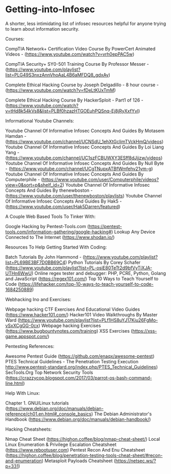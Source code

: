 # Getting-into-Infosec
A shorter, less intimidating list of infosec resources helpful for anyone trying to learn about information security.


Courses:


  CompTIA Network+ Certification Video Course By PowerCert Animated Videos - (https://www.youtube.com/watch?v=vrh0epPAC5w)
  
  CompTIA Security+ SY0-501 Training Course By Professor Messer - (https://www.youtube.com/playlist?list=PLG49S3nxzAnnVhoAaL4B6aMFDQ8_gdxAy)
  
  Complete Ethical Hacking Course by Joseph Delgadillo - 8 hour course - (https://www.youtube.com/watch?v=fDeLtKUxTmM)
  
  Complete Ethical Hacking Course By HackerSploit - Part1 of 126 - (https://www.youtube.com/watch?v=tHd8k54kVs8&list=PLBf0hzazHTGOEuhPQSnq-Ej8jRyXxfYvl)


Informational Youtube Channels:

  Youtube Channel Of Informative Infosec Concepts And Guides By Motasem Hamdan - (https://www.youtube.com/channel/UCNSdU_1ehXtGclimTVckHmQ/videos)
  Youtube Channel Of Informative Infosec Concepts And Guides By Loi Liang Yang - (https://www.youtube.com/channel/UC1szFCBUWXY3ESff8dJjjzw/videos)
  Youtube Channel Of Informative Infosec Concepts And Guides By Null Byte - (https://www.youtube.com/channel/UCgTNupxATBfWmfehv21ym-g)
  Youtube Channel Of Informative Infosec Concepts And Guides By Computerphile - (https://www.youtube.com/user/Computerphile/videos?view=0&sort=p&shelf_id=2)
  Youtube Channel Of Informative Infosec Concepts And Guides By thenewboston - (https://www.youtube.com/user/thenewboston/playlists)
  Youtube Channel Of Informative Infosec Concepts And Guides By Hak5 - (https://www.youtube.com/user/Hak5Darren/featured)


A Couple Web Based Tools To Tinker With:

  Google Hacking by Pentest-Tools.com (https://pentest-tools.com/information-gathering/google-hacking#)
  Lookup Any Device Connected to The Internet (https://www.shodan.io/)


Resources To Help Getting Started With Coding:

  Batch Tutorials By John Hammond - (https://www.youtube.com/playlist?list=PL69BE3BF7D0BB69C4)
  Python Tutorials By Corey Schafer (https://www.youtube.com/playlist?list=PL-osiE80TeTt2d9bfVyTiXJA-UTHn6WwU)
  Online regex tester and debugger: PHP, PCRE, Python, Golang and JavaScript (https://regex101.com/)
  Top 10 Ways to Teach Yourself to Code (https://lifehacker.com/top-10-ways-to-teach-yourself-to-code-1684250889)


Webhacking Ino and Exercises:

  Webpage hacking CTF Exercises And Educational Video Guides (https://www.hacker101.com/)
  Hacker101 Video Walkthroughs By Master Ward (https://www.youtube.com/playlist?list=PLf1HS8uYJ17Kiu26FgMo-vSxXCgGG-0cx)
  Webpage hacking Exercises (https://www.bugbountynotes.com/training)
  XSS Exercises (https://xss-game.appspot.com/)

Pentesting References:

  Awesome Pentest Guide (https://github.com/enaqx/awesome-pentest)
  PTES Technical Guidelines - The Penetration Testing Execution http://www.pentest-standard.org/index.php/PTES_Technical_Guidelines)
  SecTools.Org Top Network Security Tools (https://crazzycop.blogspot.com/2017/03/parrot-os-bash-command-line.html)



Help With Linux:

  Chapter 1. GNU/Linux tutorials (https://www.debian.org/doc/manuals/debian-reference/ch01.en.html#_console_basics)
  The Debian Administrator's Handbook (https://www.debian.org/doc/manuals/debian-handbook/)



Hacking Cheatsheets:

  Nmap Cheat Sheet (https://highon.coffee/blog/nmap-cheat-sheet/)
  Local Linux Enumeration & Privilege Escalation Cheatsheet (https://www.rebootuser.com)
  Pentest Recon And Enu Cheatsheet (https://highon.coffee/blog/penetration-testing-tools-cheat-sheet/#recon-and-enumeration)
  Metasploit Payloads Cheatsheet (https://netsec.ws/?p=331)
